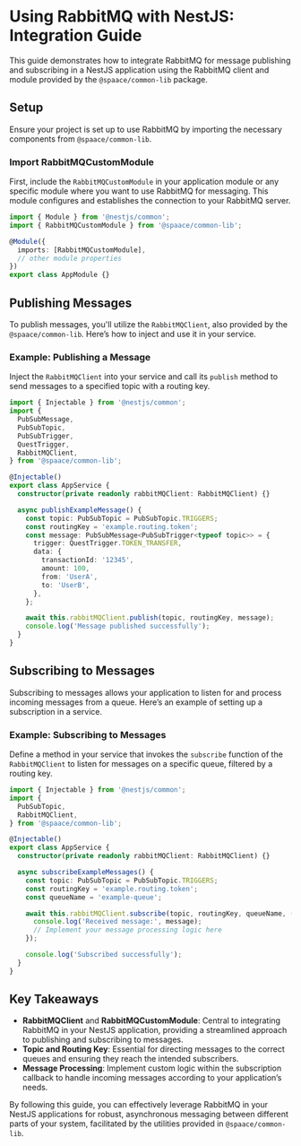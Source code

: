 # Using RabbitMQ with NestJS: Integration Guide

This guide demonstrates how to integrate RabbitMQ for message publishing and subscribing in a NestJS application using the RabbitMQ client and module provided by the `@spaace/common-lib` package.

## Setup

Ensure your project is set up to use RabbitMQ by importing the necessary components from `@spaace/common-lib`.

### Import RabbitMQCustomModule

First, include the `RabbitMQCustomModule` in your application module or any specific module where you want to use RabbitMQ for messaging. This module configures and establishes the connection to your RabbitMQ server.

```typescript
import { Module } from '@nestjs/common';
import { RabbitMQCustomModule } from '@spaace/common-lib';

@Module({
  imports: [RabbitMQCustomModule],
  // other module properties
})
export class AppModule {}
```

## Publishing Messages

To publish messages, you'll utilize the `RabbitMQClient`, also provided by the `@spaace/common-lib`. Here’s how to inject and use it in your service.

### Example: Publishing a Message

Inject the `RabbitMQClient` into your service and call its `publish` method to send messages to a specified topic with a routing key.

```typescript
import { Injectable } from '@nestjs/common';
import {
  PubSubMessage,
  PubSubTopic,
  PubSubTrigger,
  QuestTrigger,
  RabbitMQClient,
} from '@spaace/common-lib';

@Injectable()
export class AppService {
  constructor(private readonly rabbitMQClient: RabbitMQClient) {}

  async publishExampleMessage() {
    const topic: PubSubTopic = PubSubTopic.TRIGGERS;
    const routingKey = 'example.routing.token';
    const message: PubSubMessage<PubSubTrigger<typeof topic>> = {
      trigger: QuestTrigger.TOKEN_TRANSFER,
      data: {
        transactionId: '12345',
        amount: 100,
        from: 'UserA',
        to: 'UserB',
      },
    };

    await this.rabbitMQClient.publish(topic, routingKey, message);
    console.log('Message published successfully');
  }
}
```

## Subscribing to Messages

Subscribing to messages allows your application to listen for and process incoming messages from a queue. Here’s an example of setting up a subscription in a service.

### Example: Subscribing to Messages

Define a method in your service that invokes the `subscribe` function of the `RabbitMQClient` to listen for messages on a specific queue, filtered by a routing key.

```typescript
import { Injectable } from '@nestjs/common';
import {
  PubSubTopic,
  RabbitMQClient,
} from '@spaace/common-lib';

@Injectable()
export class AppService {
  constructor(private readonly rabbitMQClient: RabbitMQClient) {}

  async subscribeExampleMessages() {
    const topic: PubSubTopic = PubSubTopic.TRIGGERS;
    const routingKey = 'example.routing.token';
    const queueName = 'example-queue';

    await this.rabbitMQClient.subscribe(topic, routingKey, queueName, (message) => {
      console.log('Received message:', message);
      // Implement your message processing logic here
    });

    console.log('Subscribed successfully');
  }
}
```

## Key Takeaways

- **RabbitMQClient** and **RabbitMQCustomModule**: Central to integrating RabbitMQ in your NestJS application, providing a streamlined approach to publishing and subscribing to messages.
- **Topic and Routing Key**: Essential for directing messages to the correct queues and ensuring they reach the intended subscribers.
- **Message Processing**: Implement custom logic within the subscription callback to handle incoming messages according to your application’s needs.

By following this guide, you can effectively leverage RabbitMQ in your NestJS applications for robust, asynchronous messaging between different parts of your system, facilitated by the utilities provided in `@spaace/common-lib`.
